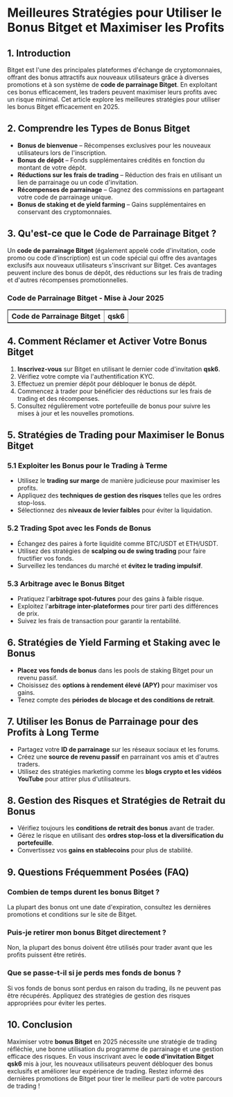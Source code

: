 <h1>Meilleures Stratégies pour Utiliser le Bonus Bitget et Maximiser les Profits</h1>
<h2>1. Introduction</h2>
<p>Bitget est l'une des principales plateformes d'échange de cryptomonnaies, offrant des bonus attractifs aux nouveaux utilisateurs grâce à diverses promotions et à son système de <strong>code de parrainage Bitget</strong>. En exploitant ces bonus efficacement, les traders peuvent maximiser leurs profits avec un risque minimal. Cet article explore les meilleures stratégies pour utiliser les bonus Bitget efficacement en 2025.</p>

<h2>2. Comprendre les Types de Bonus Bitget</h2>
<ul>
    <li><strong>Bonus de bienvenue</strong> – Récompenses exclusives pour les nouveaux utilisateurs lors de l'inscription.</li>
    <li><strong>Bonus de dépôt</strong> – Fonds supplémentaires crédités en fonction du montant de votre dépôt.</li>
    <li><strong>Réductions sur les frais de trading</strong> – Réduction des frais en utilisant un lien de parrainage ou un code d'invitation.</li>
    <li><strong>Récompenses de parrainage</strong> – Gagnez des commissions en partageant votre code de parrainage unique.</li>
    <li><strong>Bonus de staking et de yield farming</strong> – Gains supplémentaires en conservant des cryptomonnaies.</li>
</ul>

<h2>3. Qu'est-ce que le Code de Parrainage Bitget ?</h2>
<p>Un <strong>code de parrainage Bitget</strong> (également appelé code d'invitation, code promo ou code d'inscription) est un code spécial qui offre des avantages exclusifs aux nouveaux utilisateurs s'inscrivant sur Bitget. Ces avantages peuvent inclure des bonus de dépôt, des réductions sur les frais de trading et d'autres récompenses promotionnelles.</p>

<h3>Code de Parrainage Bitget - Mise à Jour 2025</h3>
<table border="1">
    <tr>
        <th>Code de Parrainage Bitget</th>
        <th>qsk6</th>
    </tr>
</table>

<h2>4. Comment Réclamer et Activer Votre Bonus Bitget</h2>
<ol>
    <li><strong>Inscrivez-vous</strong> sur Bitget en utilisant le dernier code d'invitation <strong>qsk6</strong>.</li>
    <li>Vérifiez votre compte via l'authentification KYC.</li>
    <li>Effectuez un premier dépôt pour débloquer le bonus de dépôt.</li>
    <li>Commencez à trader pour bénéficier des réductions sur les frais de trading et des récompenses.</li>
    <li>Consultez régulièrement votre portefeuille de bonus pour suivre les mises à jour et les nouvelles promotions.</li>
</ol>

<h2>5. Stratégies de Trading pour Maximiser le Bonus Bitget</h2>

<h3>5.1 Exploiter les Bonus pour le Trading à Terme</h3>
<ul>
    <li>Utilisez le <strong>trading sur marge</strong> de manière judicieuse pour maximiser les profits.</li>
    <li>Appliquez des <strong>techniques de gestion des risques</strong> telles que les ordres stop-loss.</li>
    <li>Sélectionnez des <strong>niveaux de levier faibles</strong> pour éviter la liquidation.</li>
</ul>

<h3>5.2 Trading Spot avec les Fonds de Bonus</h3>
<ul>
    <li>Échangez des paires à forte liquidité comme BTC/USDT et ETH/USDT.</li>
    <li>Utilisez des stratégies de <strong>scalping ou de swing trading</strong> pour faire fructifier vos fonds.</li>
    <li>Surveillez les tendances du marché et <strong>évitez le trading impulsif</strong>.</li>
</ul>

<h3>5.3 Arbitrage avec le Bonus Bitget</h3>
<ul>
    <li>Pratiquez l'<strong>arbitrage spot-futures</strong> pour des gains à faible risque.</li>
    <li>Exploitez l'<strong>arbitrage inter-plateformes</strong> pour tirer parti des différences de prix.</li>
    <li>Suivez les frais de transaction pour garantir la rentabilité.</li>
</ul>

<h2>6. Stratégies de Yield Farming et Staking avec le Bonus</h2>
<ul>
    <li><strong>Placez vos fonds de bonus</strong> dans les pools de staking Bitget pour un revenu passif.</li>
    <li>Choisissez des <strong>options à rendement élevé (APY)</strong> pour maximiser vos gains.</li>
    <li>Tenez compte des <strong>périodes de blocage et des conditions de retrait</strong>.</li>
</ul>

<h2>7. Utiliser les Bonus de Parrainage pour des Profits à Long Terme</h2>
<ul>
    <li>Partagez votre <strong>ID de parrainage</strong> sur les réseaux sociaux et les forums.</li>
    <li>Créez une <strong>source de revenu passif</strong> en parrainant vos amis et d'autres traders.</li>
    <li>Utilisez des stratégies marketing comme les <strong>blogs crypto et les vidéos YouTube</strong> pour attirer plus d'utilisateurs.</li>
</ul>

<h2>8. Gestion des Risques et Stratégies de Retrait du Bonus</h2>
<ul>
    <li>Vérifiez toujours les <strong>conditions de retrait des bonus</strong> avant de trader.</li>
    <li>Gérez le risque en utilisant des <strong>ordres stop-loss et la diversification du portefeuille</strong>.</li>
    <li>Convertissez vos <strong>gains en stablecoins</strong> pour plus de stabilité.</li>
</ul>

<h2>9. Questions Fréquemment Posées (FAQ)</h2>
<h3>Combien de temps durent les bonus Bitget ?</h3>
<p>La plupart des bonus ont une date d'expiration, consultez les dernières promotions et conditions sur le site de Bitget.</p>

<h3>Puis-je retirer mon bonus Bitget directement ?</h3>
<p>Non, la plupart des bonus doivent être utilisés pour trader avant que les profits puissent être retirés.</p>

<h3>Que se passe-t-il si je perds mes fonds de bonus ?</h3>
<p>Si vos fonds de bonus sont perdus en raison du trading, ils ne peuvent pas être récupérés. Appliquez des stratégies de gestion des risques appropriées pour éviter les pertes.</p>

<h2>10. Conclusion</h2>
<p>Maximiser votre <strong>bonus Bitget</strong> en 2025 nécessite une stratégie de trading réfléchie, une bonne utilisation du programme de parrainage et une gestion efficace des risques. En vous inscrivant avec le <strong>code d'invitation Bitget qsk6</strong> mis à jour, les nouveaux utilisateurs peuvent débloquer des bonus exclusifs et améliorer leur expérience de trading. Restez informé des dernières promotions de Bitget pour tirer le meilleur parti de votre parcours de trading !</p>
